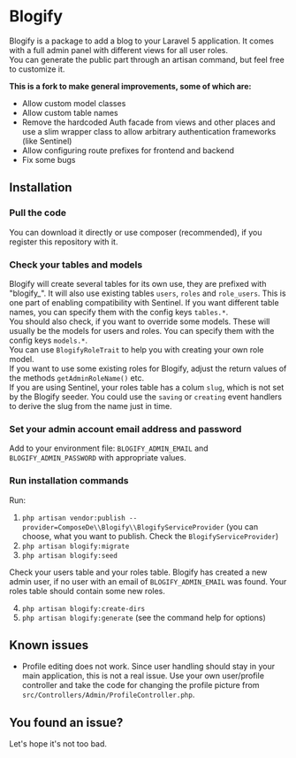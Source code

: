 # Blogify

Blogify is a package to add a blog to your Laravel 5 application. It comes with a full admin panel with different views for all user roles.  
You can generate the public part through an artisan command, but feel free to customize it.

**This is a fork to make general improvements, some of which are:**

- Allow custom model classes
- Allow custom table names
- Remove the hardcoded Auth facade from views and other places and use a slim wrapper class to allow arbitrary authentication frameworks (like Sentinel)
- Allow configuring route prefixes for frontend and backend
- Fix some bugs

## Installation
### Pull the code
You can download it directly or use composer (recommended), if you register this repository with it.

### Check your tables and models
Blogify will create several tables for its own use, they are prefixed with "blogify_". It will also use existing tables `users`, `roles` and `role_users`. This is one part of enabling compatibility with Sentinel. If you want different table names, you can specify them with the config keys `tables.*`.  
You should also check, if you want to override some models. These will usually be the models for users and roles. You can specify them with the config keys `models.*`.  
You can use `BlogifyRoleTrait` to help you with creating your own role model.  
If you want to use some existing roles for Blogify, adjust the return values of the methods `getAdminRoleName()` etc.  
If you are using Sentinel, your roles table has a colum `slug`, which is not set by the Blogify seeder. You could use the `saving` or `creating` event handlers to derive the slug from the name just in time.

### Set your admin account email address and password
Add to your environment file: `BLOGIFY_ADMIN_EMAIL` and `BLOGIFY_ADMIN_PASSWORD` with appropriate values.

### Run installation commands
Run:
1. `php artisan vendor:publish --provider=ComposeDe\\Blogify\\BlogifyServiceProvider` (you can choose, what you want to publish. Check the `BlogifyServiceProvider`)
2. `php artisan blogify:migrate`
3. `php artisan blogify:seed`

Check your users table and your roles table. Blogify has created a new admin user, if no user with an email of `BLOGIFY_ADMIN_EMAIL` was found. Your roles table should contain some new roles.

4. `php artisan blogify:create-dirs`
5. `php artisan blogify:generate` (see the command help for options)

## Known issues
- Profile editing does not work. Since user handling should stay in your main application, this is not a real issue. Use your own user/profile controller and take the code for changing the profile picture from `src/Controllers/Admin/ProfileController.php`.

## You found an issue?
Let's hope it's not too bad.
